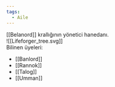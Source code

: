 ```yaml
---
tags:
  - Aile
---  
```

  
[[Belanord]] krallığının yönetici hanedanı.  
![[Lifeforger_tree.svg]]  
Bilinen üyeleri:  
- [[Banlord]]  
- [[Rannok]]  
- [[Talog]]  
- [[Umman]]